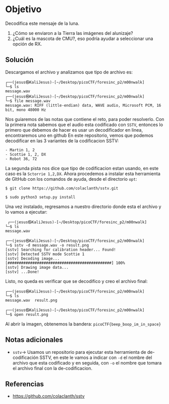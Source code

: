 # Objetivo

Decodifica este mensaje de la luna.
1. ¿Cómo se enviaron a la Tierra las imágenes del alunizaje?
2. ¿Cuál es la mascota de CMU?, eso podría ayudar a seleccionar una opción de RX.
## Solución

Descargamos el archivo y analizamos que tipo de archivo es:
```
┌──(jesus㉿KaliJesus)-[~/Desktop/picoCTF/foresinc_p2/m00nwalk]
└─$ ls
message.wav
┌──(jesus㉿KaliJesus)-[~/Desktop/picoCTF/foresinc_p2/m00nwalk]
└─$ file message.wav
message.wav: RIFF (little-endian) data, WAVE audio, Microsoft PCM, 16 bit, mono 48000 Hz
```
Nos guiaremos de las notas que contiene el reto, para poder resolverlo. Con la primera nota sabemos que el audio esta codificado con `SSTV`, entonces lo primero que debemos de hacer es usar un decodificador en linea, encontraremos uno en github
En este repositorio, vemos que podemos decodificar en las 3 variantes de la codificacion SSTV:
```
- Martin 1, 2
- Scottie 1, 2, DX
- Robot 36, 72
```
La segunda pista nos dice que tipo de codificacion estan usando, en este caso es la `Sctorrie 1,2,DX`. Ahora procedemos a instalar esta herramienta de GItHub con los comandos de ayuda, desde el directorio `opt`:
```
$ git clone https://github.com/colaclanth/sstv.git

$ sudo python3 setup.py install
```
 Una vez instalado, regresamos a nuestro directorio donde esta el archivo y lo vamos a ejecutar:
```
 ┌──(jesus㉿KaliJesus)-[~/Desktop/picoCTF/foresinc_p2/m00nwalk]
└─$ ls
message.wav

┌──(jesus㉿KaliJesus)-[~/Desktop/picoCTF/foresinc_p2/m00nwalk]
└─$ sstv -d message.wav -o result.png 
[sstv] Searching for calibration header... Found!    
[sstv] Detected SSTV mode Scottie 1
[sstv] Decoding image...   [##############################################] 100%
[sstv] Drawing image data...
[sstv] ...Done!
```
Listo, no queda es verificar que se decodifico y creo el archivo final:
```
┌──(jesus㉿KaliJesus)-[~/Desktop/picoCTF/foresinc_p2/m00nwalk]
└─$ ls
message.wav  result.png

┌──(jesus㉿KaliJesus)-[~/Desktop/picoCTF/foresinc_p2/m00nwalk]
└─$ open result.png
```
Al abrir la imagen, obtenemos la bandera:
`picoCTF{beep_boop_im_in_space}`
## Notas adicionales

- `sstv`-> Usamos un repositorio para ejecutar esta herramienta de de-codificación SSTV, en este le vamos a indicar con `-d` el nombre del archivo que esta codificado y en seguida, con `-o` el nombre que tomara el archivo final con la de-codificacion.
## Referencias

- https://github.com/colaclanth/sstv
